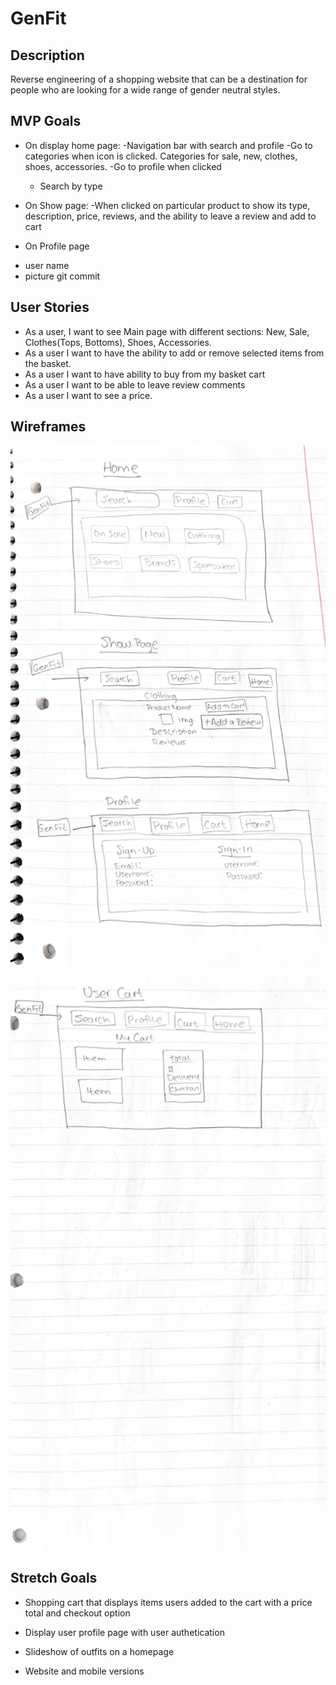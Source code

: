 # GenFit

## Description 
Reverse engineering of a  shopping website that can be a destination for people who are looking for a wide range of gender neutral styles. 

## MVP Goals
* On display home page:
  -Navigation bar with search and profile
  -Go to categories when icon is clicked. Categories for sale, new, clothes, shoes, accessories.
  -Go to profile when clicked
  - Search by type

* On Show page:
 -When clicked on particular product to show  its type, description, price, reviews, and the ability to leave a review and add to cart

* On Profile page
 - user name
 - picture git commit 
 


## User Stories

* As a user, I want to see Main page with different sections: New, Sale, Clothes(Tops, Bottoms), Shoes, Accessories.
* As a user I want to have the ability to add or remove selected items from the basket.
* As a user I want to have ability to buy from my basket cart
* As a user I want  to be able to leave review comments
* As a user I want to see a price.



## Wireframes

![image](IMG-8482.jpg)

![image](IMG-8483.jpg)





## Stretch Goals

* Shopping cart that displays items users added to the cart with a price total and checkout option

* Display user profile page with user authetication

* Slideshow of outfits on a homepage 

* Website and mobile versions
